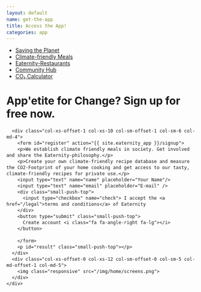 ```yaml
---
layout: default
name: get-the-app
title: Access the App!
categories: app
---
```


<div class="wrapper">

  <div class="container hidden-xs">
    <div class="row">
      <div class="col-xs-12 text-center">
        <ul class="subNavigation">
          <a href="/foodprint/"><li>Saving the Planet</li></a>
  				<a href="/meals"><li>Climate-friendly Meals</li></a>
  				<a href="/meals/restaurants"><li>Eaternity-Restaurants</li></a>
  				<a href="/meals/hub"><li>Community Hub</li></a>
  				<a href="/app/get-the-app"><li class="current">CO₂ Calculator</li></a>
        </ul>
      </div>
    </div>
  </div>

  <div class="container">
    <div class="row push-top small-push-bottom">
      <div class="col-xs-offset-1 col-xs-11 col-sm-offset-1 col-sm-8 col-md-offset-1 col-md-5">
          <h1>App'etite for Change? Sign up for free now.</h1>
      </div>
    </div>
    <div class="row small-push-top small-push-bottom">

      <div class="col-xs-offset-1 col-xs-10 col-sm-offset-1 col-sm-6 col-md-4">
    	<form id="register" action="{{ site.eaternity_app }}/signup">
        <p>We establish climate friendly meals in society. Get involved and share the Eaternity-philosophy.</p>
        <p>Create your own climate-friendly recipe database and measure the CO2-Footprint of your home cooking and get access to our tasty, climate-friendly recipes for private use.</p>
        <input type="text" name="name" placeholder="Your Name"/>
        <input type="text" name="email" placeholder="E-mail" />
        <div class="small-push-top">
          <input type="checkbox" name="check"> I accept the <a href="/legal">terms and conditions</a> of Eaternity
        </div>
        <button type="submit" class="small-push-top">
          Create account <i class="fa fa-angle-right fa-lg"></i>
        </button>

    	</form>
    	<p id="result" class="small-push-top"></p>
      </div>
      <div class="col-xs-offset-0 col-xs-12 col-sm-offset-0 col-sm-5 col-md-offset-1 col-md-5">
        <img class="responsive" src="/img/home/screens.png">
      </div>
    </div>

  </div>
</div>

<div id="footer" class="sticky"></div>

<script src="https://ajax.googleapis.com/ajax/libs/jquery/1.11.3/jquery.min.js"></script>

<script src="/js/jquery.magnific-popup.min.js"></script>

<script src="/js/bootstrap.min.js"></script>

<script src="/js/icheck.min.js"></script>

<script src="/js/script.js"></script>
